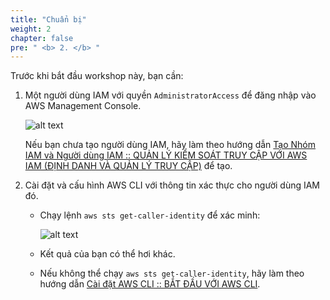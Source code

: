 ```yaml
---
title: "Chuẩn bị"
weight: 2
chapter: false
pre: " <b> 2. </b> "
---
```


Trước khi bắt đầu workshop này, bạn cần:

1. Một người dùng IAM với quyền `AdministratorAccess` để đăng nhập vào AWS Management Console.

   ![alt text](/images/workshop-1/IAM-user-login-and-permissions.png)

   Nếu bạn chưa tạo người dùng IAM, hãy làm theo hướng dẫn [Tạo Nhóm IAM và Người dùng IAM :: QUẢN LÝ KIỂM SOÁT TRUY CẬP VỚI AWS IAM (ĐỊNH DANH VÀ QUẢN LÝ TRUY CẬP)](https://000002.awsstudygroup.com/2-create-admin-user-and-group/) để tạo.

1. Cài đặt và cấu hình AWS CLI với thông tin xác thực cho người dùng IAM đó.

   - Chạy lệnh `aws sts get-caller-identity` để xác minh:

     ![alt text](/images/workshop-1/AWS-CLI--verify-credential.png)

   - Kết quả của bạn có thể hơi khác.

   - Nếu không thể chạy `aws sts get-caller-identity`, hãy làm theo hướng dẫn [Cài đặt AWS CLI :: BẮT ĐẦU VỚI AWS CLI](https://000011.awsstudygroup.com/3-installcli/).
